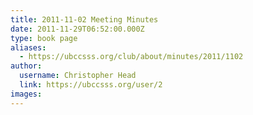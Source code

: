 ```yaml
---
title: 2011-11-02 Meeting Minutes 
date: 2011-11-29T06:52:00.000Z
type: book page
aliases:
  - https://ubccsss.org/club/about/minutes/2011/1102
author:
  username: Christopher Head
  link: https://ubccsss.org/user/2
images:
---
```


